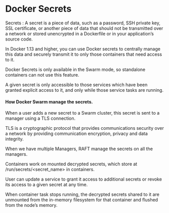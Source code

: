 

# Docker Secrets 

Secrets : A secret is a piece of data, such as a password, SSH private key, SSL certificate, or another piece of data that should not be transmitted over a network or stored unencrypted in a Dockerfile or in your application’s source code.

In Docker 1.13 and higher, you can use Docker secrets to centrally manage this data and securely transmit it to only those containers that need access to it. 

Docker Secrets is only available in the Swarm mode, so standalone containers can not use this feature.

A given secret is only accessible to those services which have been granted explicit access to it, and only while those service tasks are running.


#### How Docker Swarm manage the secrets.

When a user adds a new secret to a Swarm cluster, this secret is sent to a manager using a TLS connection. 

TLS is a cryptographic protocol that provides communications security over a network by providing communication encryption, privacy and data integrity. 

When we have multiple Managers, RAFT manage the secrets on all the managers. 

Containers work on mounted decrypted secrets, which store at /run/secrets/<secret_name> in containers. 

User can update a service to grant it access to additional secrets or revoke its access to a given secret at any time. 

When container task stops running, the decrypted secrets shared to it are unmounted from the in-memory filesystem for that container and flushed from the node’s memory. 